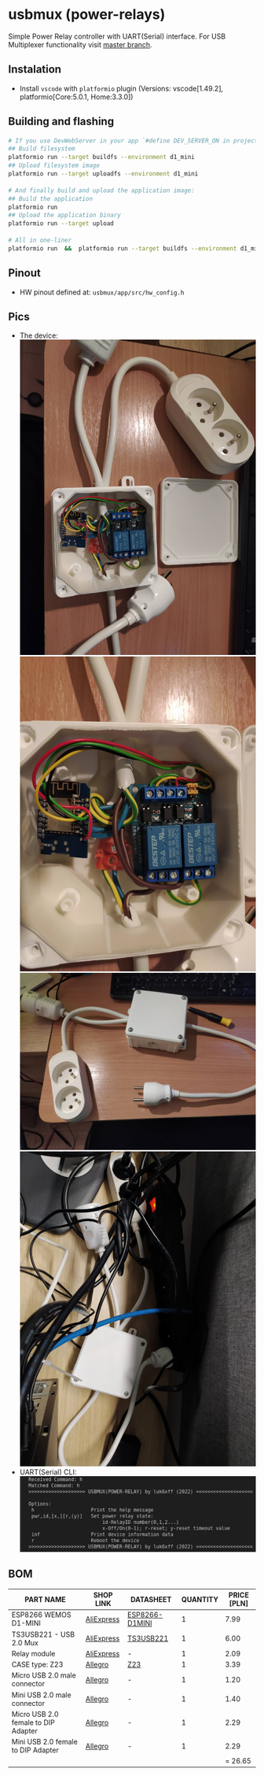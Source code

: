 # usbmux (power-relays)
Simple Power Relay controller with UART(Serial) interface.
For USB Multiplexer functionality visit [master branch](https://github.com/luk6xff/usbmux/tree/master).

## Instalation
* Install `vscode` with `platformio` plugin (Versions: vscode[1.49.2], platformio[Core:5.0.1, Home:3.3.0])


## Building and flashing

```sh
# If you use DevWebServer in your app `#define DEV_SERVER_ON in project_config.h` run:
## Build filesystem
platformio run --target buildfs --environment d1_mini
## Upload filesystem image
platformio run --target uploadfs --environment d1_mini

# And finally build and upload the application image:
## Build the application
platformio run
## Upload the application binary
platformio run --target upload

# All in one-liner
platformio run  &&  platformio run --target buildfs --environment d1_mini  &&  platformio run --target uploadfs --environment d1_mini  &&  platformio run --target upload
```

## Pinout
* HW pinout defined at: `usbmux/app/src/hw_config.h`

## Pics
* The device:
![usbmux_pwr_relays1](docs/pics/IMG1.jpg)
![usbmux_pwr_relays2](docs/pics/IMG2.jpg)
![usbmux_pwr_relays3](docs/pics/IMG3.jpg)
![usbmux_pwr_relays4](docs/pics/IMG4.jpg)
* UART(Serial) CLI:
![usbmux_pwr_relays5](docs/pics/IMG5.png)

## BOM

| PART NAME                          | SHOP LINK                                                                                        | DATASHEET | QUANTITY | PRICE [PLN] |
|------------------------------------|--------------------------------------------------------------------------------------------------|-----------|----------|-------------|
| ESP8266 WEMOS D1-MINI | [AliExpress](https://aliexpress.com/item/32845061455.html)|[ESP8266-D1MINI](./https://docs.wemos.cc/en/latest/d1/d1_mini.html) | 1 | 7.99          |
| TS3USB221 - USB 2.0 Mux | [AliExpress](https://aliexpress.com/item/32890652381.html) |[TS3USB221](./app/lib/TS3USB221/docs/ts3usb221.pdf) | 1 | 6.00                       |
| Relay module | [AliExpress](https://aliexpress.com/item/4000295545270.html) | - | 1 | 2.09                                                                                 |
| CASE type: Z23  | [Allegro](https://allegro.pl/oferta/z-23-obudowa-z-tworzywa-84x59x30mm-polistyren-z23-8519706140) | [Z23](./docs/datasheet/Z23.pdf) | 1 | 3.39           |
| Micro USB 2.0 male connector | [Allegro](https://allegro.pl/oferta/wtyk-micro-mikro-usb-typu-b-montaz-na-kabel-0217a-8100421172) | - | 1 | 1.20                            |
| Mini USB 2.0 male connector | [Allegro](https://allegro.pl/oferta/wtyk-wtyczka-mini-usb-5p-5pin-typ-b-na-kabel-1947a-8504618684) | - | 1 | 1.40                            |
| Micro USB 2.0 female to DIP Adapter | [Allegro](https://allegro.pl/oferta/plytka-adapter-micro-usb-2-0-zenska-switch-dip-5p-8851640680) | - | 1 | 2.29                     |
| Mini USB 2.0 female to DIP Adapter | [Allegro](https://allegro.pl/oferta/plytka-adapter-mini-usb-dip-5p-wtyczka-zenska-8130118409) | - | 1 | 2.29                          |
|  |  |  |  | = 26.65                                                                                                                                                        |
